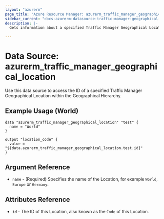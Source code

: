 ```yaml
---
layout: "azurerm"
page_title: "Azure Resource Manager: azurerm_traffic_manager_geographical_location"
sidebar_current: "docs-azurerm-datasource-traffic-manager-geographical-location"
description: |-
  Gets information about a specified Traffic Manager Geographical Location within the Geographical Hierarchy.

---
```


# Data Source: azurerm_traffic_manager_geographical_location

Use this data source to access the ID of a specified Traffic Manager Geographical Location within the Geographical Hierarchy.

## Example Usage (World)

```hcl
data "azurerm_traffic_manager_geographical_location" "test" {
  name = "World"
}

output "location_code" {
  value = "${data.azurerm_traffic_manager_geographical_location.test.id}"
}
```

## Argument Reference

* `name` - (Required) Specifies the name of the Location, for example `World`, `Europe` or `Germany`.

## Attributes Reference

* `id` - The ID of this Location, also known as the `Code` of this Location.

